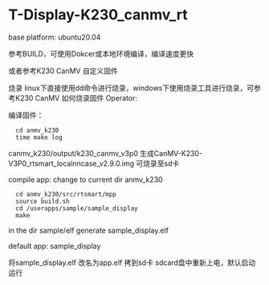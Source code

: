 # T-Display-K230_canmv_rt

base platform:
      ubuntu20.04

参考BUILD，可使用Dokcer或本地环境编译，编译速度更快

或者参考K230 CanMV 自定义固件

烧录
linux下直接使用dd命令进行烧录，windows下使用烧录工具进行烧录，可参考K230 CanMV 如何烧录固件
Operator:

编译固件：


      cd anmv_k230
      time make log
     
canmv_k230/output/k230_canmv_v3p0    生成CanMV-K230-V3P0_rtsmart_localnncase_v2.9.0.img   可烧录至sd卡



compile app:
change to current dir anmv_k230

      
      cd anmv_k230/src/rtsmart/mpp
      source build.sh
      cd /userapps/sample/sample_display
      make
in the dir sample/elf     generate sample_display.elf

default app: sample_display


将sample_display.elf 改名为app.elf   拷到sd卡 sdcard盘中重新上电，默认启动运行
      
